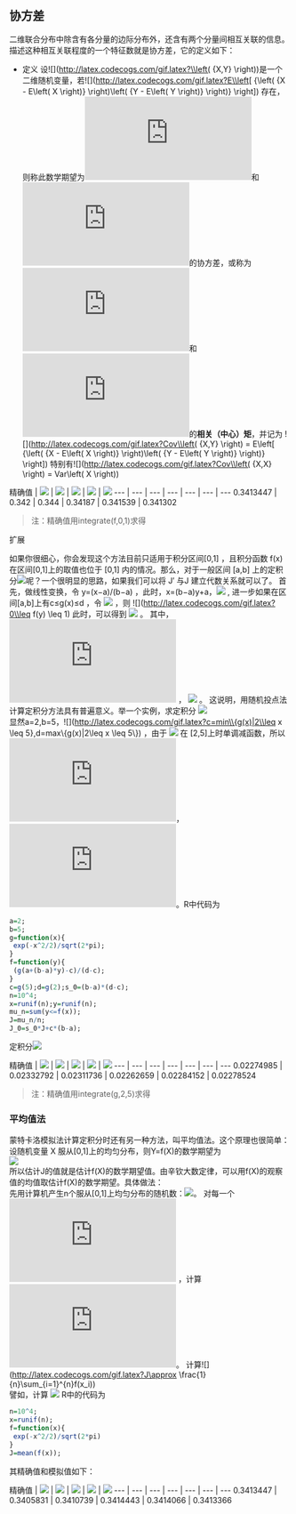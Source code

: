 ## 协方差

二维联合分布中除含有各分量的边际分布外，还含有两个分量间相互关联的信息。描述这种相互关联程度的一个特征数就是协方差，它的定义如下：

+ 定义 设![](http://latex.codecogs.com/gif.latex?\\left( {X,Y} \\right))是一个二维随机变量，若![](http://latex.codecogs.com/gif.latex?E\\left[ {\\left( {X - E\\left( X \\right)} \\right)\\left( {Y - E\\left( Y \\right)} \\right)} \\right]) 存在，则称此数学期望为![](http://latex.codecogs.com/gif.latex?x)和![](http://latex.codecogs.com/gif.latex?y)的协方差，或称为![](http://latex.codecogs.com/gif.latex?x)和![](http://latex.codecogs.com/gif.latex?y)的**相关（中心）矩**，并记为
![](http://latex.codecogs.com/gif.latex?Cov\\left( {X,Y} \\right) = E\\left[ {\\left( {X - E\\left( X \\right)} \\right)\\left( {Y - E\\left( Y \\right)} \\right)} \\right])
特别有![](http://latex.codecogs.com/gif.latex?Cov\\left( {X,X} \\right) = Var\\left( X \\right))











精确值 | ![](http://latex.codecogs.com/gif.latex?n=10^3) | ![](http://latex.codecogs.com/gif.latex?n=10^4)  | ![](http://latex.codecogs.com/gif.latex?n=10^5) | ![](http://latex.codecogs.com/gif.latex?n=10^6) | ![](http://latex.codecogs.com/gif.latex?n=10^7)
--- | --- | ---  | --- | --- | --- | ---
0.3413447 | 0.342 | 0.344  | 	0.34187 | 0.341539 | 0.341302

> 注：精确值用integrate(f,0,1)求得

扩展

如果你很细心，你会发现这个方法目前只适用于积分区间[0,1] ，且积分函数 f(x) 在区间[0,1]上的取值也位于 [0,1] 内的情况。那么，对于一般区间 [a,b] 上的定积分![](http://latex.codecogs.com/gif.latex?J’=\\int_{a}^{b}g(x)dx)呢？一个很明显的思路，如果我们可以将 J′ 与J 建立代数关系就可以了。
首先，做线性变换，令 y=(x−a)/(b−a) ，此时，x=(b−a)y+a，![](http://latex.codecogs.com/gif.latex?J’=(b-a)\\int_{0}^{1}g[(b-a)y+a]dy) , 进一步如果在区间[a,b]上有c≤g(x)≤d ，令 ![](http://latex.codecogs.com/gif.latex?f(y)=\\frac{1}{d-c}{g(x)-c}=\\frac{1}{d-c}{g[a+(b-a)y]-c}) ，则 ![](http://latex.codecogs.com/gif.latex?0\\leq f(y) \\leq 1) 此时，可以得到 ![](http://latex.codecogs.com/gif.latex?J’=\\int_{a}^{b}g(x)dx=S_0J+c(b-a)) 。 其中，![](http://latex.codecogs.com/gif.latex?S_0=(b-a)(d-c)) ， ![](http://latex.codecogs.com/gif.latex?J=\\int_{0}^{1}f(y)dy) 。  这说明，用随机投点法计算定积分方法具有普遍意义。举一个实例，求定积分 ![](http://latex.codecogs.com/gif.latex?J’=\\int_{2}^{5}e^{-x^2/2}/\\sqrt{2\\pi}dx)  
显然a=2,b=5，![](http://latex.codecogs.com/gif.latex?c=min\\{g(x)|2\\leq x \\leq 5\},d=max\\{g(x)|2\\leq x \\leq 5\\})  ，由于 ![](http://latex.codecogs.com/gif.latex?g(x)=e^{-x^2/2}/\\sqrt{2\\pi})  在 [2,5]上时单调减函数，所以![](http://latex.codecogs.com/gif.latex?c=g(5),d=g(2))，![](http://latex.codecogs.com/gif.latex?S_0=(b-a)(d-c))。R中代码为
```r
a=2;
b=5;
g=function(x){
 exp(-x^2/2)/sqrt(2*pi);
}
f=function(y){
 (g(a+(b-a)*y)-c)/(d-c);
}
c=g(5);d=g(2);s_0=(b-a)*(d-c);
n=10^4;
x=runif(n);y=runif(n);
mu_n=sum(y<=f(x));
J=mu_n/n;
J_0=s_0*J+c*(b-a);
```

定积分![](http://latex.codecogs.com/gif.latex?J’=\\int_{2}^{5}e^{-x^2/2}/\\sqrt{2\\pi}dx)

精确值 | ![](http://latex.codecogs.com/gif.latex?n=10^3) | ![](http://latex.codecogs.com/gif.latex?n=10^4)  | ![](http://latex.codecogs.com/gif.latex?n=10^5) | ![](http://latex.codecogs.com/gif.latex?n=10^6) | ![](http://latex.codecogs.com/gif.latex?n=10^7)
--- | --- | ---  | --- | --- | --- | ---
0.02274985 | 0.02332792 | 0.02311736  | 0.02262659 | 0.02284152 | 0.02278524
> 注：精确值用integrate(g,2,5)求得

### 平均值法
蒙特卡洛模拟法计算定积分时还有另一种方法，叫平均值法。这个原理也很简单：设随机变量 X 服从[0,1]上的均匀分布，则Y=f(X)的数学期望为  
![](http://latex.codecogs.com/gif.latex?E(f(X))=\\int_{0}^{1}f(x)dx=J)  
所以估计J的值就是估计f(X)的数学期望值。由辛钦大数定律，可以用f(X)的观察值的均值取估计f(X)的数学期望。具体做法：  
先用计算机产生n个服从[0,1]上均匀分布的随机数：![](http://latex.codecogs.com/gif.latex?x_i,i=1,2,…,n)。
对每一个![](http://latex.codecogs.com/gif.latex?x_i) ，计算![](http://latex.codecogs.com/gif.latex?f(x_i))。
计算![](http://latex.codecogs.com/gif.latex?J\approx \\frac{1}{n}\\sum_{i=1}^{n}f(x_i))  
譬如，计算  ![](http://latex.codecogs.com/gif.latex?J=\\int_{0}^{1}e^{-x^2/2}/\\sqrt{2\\pi}dx)  R中的代码为
```r
n=10^4;
x=runif(n);
f=function(x){
 exp(-x^2/2)/sqrt(2*pi)
}
J=mean(f(x));
```
其精确值和模拟值如下：  

精确值 | ![](http://latex.codecogs.com/gif.latex?n=10^3) | ![](http://latex.codecogs.com/gif.latex?n=10^4)  | ![](http://latex.codecogs.com/gif.latex?n=10^5) | ![](http://latex.codecogs.com/gif.latex?n=10^6) | ![](http://latex.codecogs.com/gif.latex?n=10^7)
--- | --- | ---  | --- | --- | --- | ---
0.3413447 | 0.3405831 | 0.3410739  | 0.3414443 | 0.3414066 | 0.3413366

